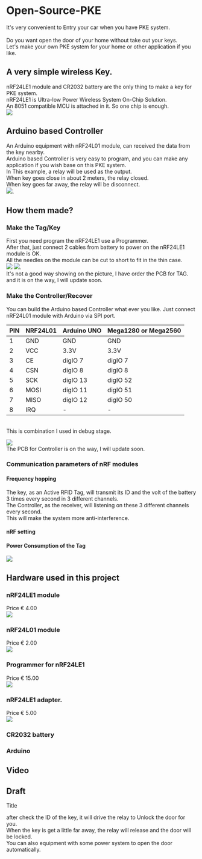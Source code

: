 # Open-Source-PKE

It's very convenient to Entry your car when you have PKE system.<br>  
Do you want open the door of your home without take out your keys.<br> 
Let's make your own PKE system for your home or other application if you like.<br>  

## A very simple wireless Key. 

nRF24LE1 module and CR2032 battery are the only thing to make a key for PKE system. <br>
nRF24LE1 is Ultra-low Power Wireless System On-Chip Solution.<br>
An 8051 compatible MCU is attached in it. So one chip is enough.<br>
![](https://github.com/fryefryefrye/Open-Source-PKE/raw/master/img/tag_simple.jpg)


## Arduino based Controller

An Arduino equipment with nRF24L01 module, can received the data from the key nearby.<br> 
Arduino based Controller is very easy to program, and you can make any application if you wish base on this PKE system.<br> 
In This example, a relay will be used as the output. <br> 
When key goes close in about 2 meters, the relay closed.<br> 
When key goes far away, the relay will be disconnect.<br> 
![](https://github.com/fryefryefrye/Open-Source-PKE/raw/master/img/rx_simple.jpg).


## How them made?
### Make the Tag/Key

First you need program the nRF24LE1 use a Programmer.<br>
After that, just connect 2 cables from battery to power on the nRF24LE1 module is OK.<br>
All the needles on the module can be cut to short to fit in the thin case.<br>
![](https://github.com/fryefryefrye/Open-Source-PKE/raw/master/img/nRF24LE1_back.jpg)
![](https://github.com/fryefryefrye/Open-Source-PKE/raw/master/img/tag.jpg).<br>
It's not a good way showing on the picture, I have order the PCB for TAG. and it is on the way, I will update soon.


### Make the Controller/Recover

You can build the Arduino based Controller what ever you like. Just connect nRF24L01 module with Arduino via SPI port.<br>

| PIN  | NRF24L01|Arduino UNO|Mega1280 or Mega2560|
| ---------- | -----------| -----------| -----------|
|  1  |  GND  |  GND  |  GND  |
|  2  |  VCC  |  3.3V  |  3.3V  |
|  3  |  CE   |  digIO 7  |  digIO 7  |
|  4  |  CSN  |  digIO 8  |  digIO 8  |
|  5  |  SCK   |  digIO 13  |  digIO 52  |
|  6  |  MOSI  |  digIO 11  |  digIO 51  |
|  7  |  MISO  | digIO 12  |  digIO 50  |
|  8  |  IRQ  |  -  |-|

<br>
This is combination I used in debug stage.<br> 

![](https://github.com/fryefryefrye/Open-Source-PKE/raw/master/img/rx_2560.jpg)
<br> 
The PCB for Controller is on the way, I will update soon.<br>

### Communication parameters of nRF modules

#### Frequency hopping

The key, as an Active RFID Tag, will transmit its ID and the volt of the battery 3 times every second in 3 different channels.<br> 
The Controller, as the receiver, will listening on these 3 different channels every second.<br> 
This will make the system more anti-interference.<br> 

#### nRF setting

#### Power Consumption of the Tag

![](https://github.com/fryefryefrye/Open-Source-PKE/raw/master/img/PowerConsumption.png)<br> 

## Hardware used in this project

### nRF24LE1 module

Price € 4.00<br> 
![](https://github.com/fryefryefrye/Open-Source-PKE/raw/master/img/nRF24LE1.jpg)<br> 

### nRF24L01 module

Price € 2.00<br> 
![](https://github.com/fryefryefrye/Open-Source-PKE/raw/master/img/nRF24L01.jpg)<br> 

### Programmer for nRF24LE1

Price € 15.00<br> 
![](https://github.com/fryefryefrye/Open-Source-PKE/raw/master/img/programer.jpg)<br> 

### nRF24LE1 adapter.

Price € 5.00<br> 
![](https://github.com/fryefryefrye/Open-Source-PKE/raw/master/img/adapter.jpg)<br> 

### CR2032 battery
### Arduino

## Video

## Draft

Title

after check the ID of the key, it will drive the relay to Unlock the door for you.<br> 
When the key is get a little far away, the relay will release and the door will be locked.<br> 
You can also equipment with some power system to open the door automatically.<br>
